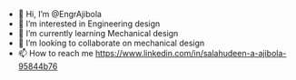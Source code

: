- 👋 Hi, I’m @EngrAjibola
- 👀 I’m interested in Engineering design 
- 🌱 I’m currently learning Mechanical design 
- 💞️ I’m looking to collaborate on mechanical design 
- 📫 How to reach me https://www.linkedin.com/in/salahudeen-a-ajibola-95844b76

<!---
EngrAjibola/EngrAjibola is a ✨ special ✨ repository because its `README.md` (this file) appears on your GitHub profile.
You can click the Preview link to take a look at your changes.
--->
